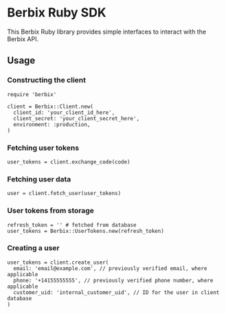 # Berbix Ruby SDK

This Berbix Ruby library provides simple interfaces to interact with the Berbix API.

## Usage

### Constructing the client

    require 'berbix'

    client = Berbix::Client.new(
      client_id: 'your_client_id_here',
      client_secret: 'your_client_secret_here',
      environment: :production,
    )

### Fetching user tokens

    user_tokens = client.exchange_code(code)

### Fetching user data

    user = client.fetch_user(user_tokens)

### User tokens from storage

    refresh_token = '' # fetched from database
    user_tokens = Berbix::UserTokens.new(refresh_token)

### Creating a user

    user_tokens = client.create_user(
      email: 'email@example.com', // previously verified email, where applicable
      phone: '+14155555555', // previously verified phone number, where applicable
      customer_uid: 'internal_customer_uid', // ID for the user in client database
    )

